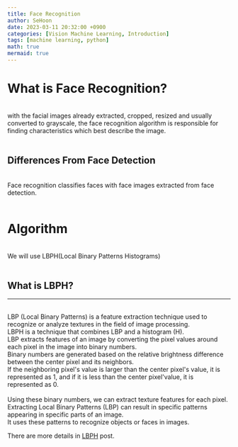 ```yaml
---
title: Face Recognition
author: SeHoon
date: 2023-03-11 20:32:00 +0900
categories: [Vision Machine Learning, Introduction]
tags: [machine learning, python]
math: true
mermaid: true
---
```

# What is Face Recognition?
<br>
 with the facial images already extracted, cropped, resized and usually converted to grayscale, the face recognition algorithm is responsible for finding characteristics which best describe the image.<br><br>
 
 ## Differences From Face Detection
 <br>
 Face recognition classifies faces with face images extracted from face detection.
<br><br>

# Algorithm
<br>
We will use LBPH(Local Binary Patterns Histograms)<br>
<br>

## What is LBPH?
---
<br>
LBP (Local Binary Patterns) is a feature extraction technique used to recognize or analyze textures in the field of image processing. <br>
LBPH is a technique that combines LBP and a histogram (H).<br>
LBP extracts features of an image by converting the pixel values around each pixel in the image into binary numbers.<br>
Binary numbers are generated based on the relative brightness difference between the center pixel and its neighbors.<br>
If the neighboring pixel's value is larger than the center pixel's value, it is represented as 1, and if it is less than the center pixel'value, it is represented as 0.
<br>
<br>
Using these binary numbers, we can extract texture features for each pixel.<br>
Extracting Local Binary Patterns (LBP) can result in specific patterns appearing in specific parts of an image. <br>
It uses these patterns to recognize objects or faces in images.<br>

There are more details in [LBPH](https://csh970605.github.io/posts/LBPH) post.
